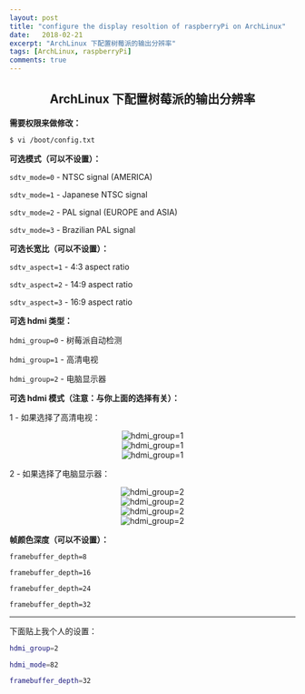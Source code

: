 ```yaml
---
layout: post
title: "configure the display resoltion of raspberryPi on ArchLinux"
date:   2018-02-21
excerpt: "ArchLinux 下配置树莓派的输出分辨率"
tags: [ArchLinux, raspberryPi]
comments: true
---
```


<center><h2>ArchLinux 下配置树莓派的输出分辨率</h2></center>

<!--more-->

**需要权限来做修改：**

```sh
$ vi /boot/config.txt 
```

**可选模式（可以不设置）：**

`sdtv_mode=0` - NTSC signal (AMERICA)

`sdtv_mode=1` - Japanese NTSC signal

`sdtv_mode=2` - PAL signal (EUROPE and ASIA)

`sdtv_mode=3` - Brazilian PAL signal

**可选长宽比（可以不设置）：**

`sdtv_aspect=1` - 4:3 aspect ratio

`sdtv_aspect=2` - 14:9 aspect ratio

`sdtv_aspect=3` - 16:9 aspect ratio

**可选 hdmi 类型：**

`hdmi_group=0` - 树莓派自动检测

`hdmi_group=1` - 高清电视

`hdmi_group=2` - 电脑显示器

**可选 hdmi 模式（注意：与你上面的选择有关）：**

1 - 如果选择了高清电视：

<div align="center"><img alt="hdmi_group=1" src="https://i.imgur.com/dCUwpnZ.png"/></div>

<div align="center"><img alt="hdmi_group=1" src="https://i.imgur.com/B0BFspZ.png"/></div>

<div align="center"><img alt="hdmi_group=1" src="https://i.imgur.com/44JCdxX.png"/></div>

2 - 如果选择了电脑显示器：

<div align="center"><img alt="hdmi_group=2" src="https://i.imgur.com/l9vQnDB.png"/></div>

<div align="center"><img alt="hdmi_group=2" src="https://i.imgur.com/EGoSqSk.png"/></div>

<div align="center"><img alt="hdmi_group=2" src="https://i.imgur.com/bsfr4UJ.png"/></div>

<div align="center"><img alt="hdmi_group=2" src="https://i.imgur.com/FroEvqN.png"/></div>

**帧颜色深度（可以不设置）：**

`framebuffer_depth=8`

`framebuffer_depth=16`

`framebuffer_depth=24`

`framebuffer_depth=32`

---

下面贴上我个人的设置：

```sh
hdmi_group=2

hdmi_mode=82

framebuffer_depth=32
```